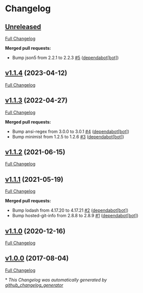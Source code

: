 # Changelog

## [Unreleased](https://github.com/compwright/feathers-authentication-passport/tree/HEAD)

[Full Changelog](https://github.com/compwright/feathers-authentication-passport/compare/v1.1.4...HEAD)

**Merged pull requests:**

- Bump json5 from 2.2.1 to 2.2.3 [\#5](https://github.com/compwright/feathers-authentication-passport/pull/5) ([dependabot[bot]](https://github.com/apps/dependabot))

## [v1.1.4](https://github.com/compwright/feathers-authentication-passport/tree/v1.1.4) (2023-04-12)

[Full Changelog](https://github.com/compwright/feathers-authentication-passport/compare/v1.1.3...v1.1.4)

## [v1.1.3](https://github.com/compwright/feathers-authentication-passport/tree/v1.1.3) (2022-04-27)

[Full Changelog](https://github.com/compwright/feathers-authentication-passport/compare/v1.1.2...v1.1.3)

**Merged pull requests:**

- Bump ansi-regex from 3.0.0 to 3.0.1 [\#4](https://github.com/compwright/feathers-authentication-passport/pull/4) ([dependabot[bot]](https://github.com/apps/dependabot))
- Bump minimist from 1.2.5 to 1.2.6 [\#3](https://github.com/compwright/feathers-authentication-passport/pull/3) ([dependabot[bot]](https://github.com/apps/dependabot))

## [v1.1.2](https://github.com/compwright/feathers-authentication-passport/tree/v1.1.2) (2021-06-15)

[Full Changelog](https://github.com/compwright/feathers-authentication-passport/compare/v1.1.1...v1.1.2)

## [v1.1.1](https://github.com/compwright/feathers-authentication-passport/tree/v1.1.1) (2021-05-19)

[Full Changelog](https://github.com/compwright/feathers-authentication-passport/compare/v1.1.0...v1.1.1)

**Merged pull requests:**

- Bump lodash from 4.17.20 to 4.17.21 [\#2](https://github.com/compwright/feathers-authentication-passport/pull/2) ([dependabot[bot]](https://github.com/apps/dependabot))
- Bump hosted-git-info from 2.8.8 to 2.8.9 [\#1](https://github.com/compwright/feathers-authentication-passport/pull/1) ([dependabot[bot]](https://github.com/apps/dependabot))

## [v1.1.0](https://github.com/compwright/feathers-authentication-passport/tree/v1.1.0) (2020-12-16)

[Full Changelog](https://github.com/compwright/feathers-authentication-passport/compare/v1.0.0...v1.1.0)

## [v1.0.0](https://github.com/compwright/feathers-authentication-passport/tree/v1.0.0) (2017-08-04)

[Full Changelog](https://github.com/compwright/feathers-authentication-passport/compare/d2746010a82e3cea3cc0677a09e0fd5cb12a22d5...v1.0.0)



\* *This Changelog was automatically generated by [github_changelog_generator](https://github.com/github-changelog-generator/github-changelog-generator)*
